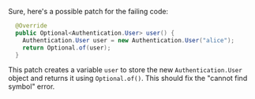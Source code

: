 Sure, here's a possible patch for the failing code:
```java
  @Override
  public Optional<Authentication.User> user() {
    Authentication.User user = new Authentication.User("alice");
    return Optional.of(user);
  }
```
This patch creates a variable `user` to store the new `Authentication.User` object and returns it using `Optional.of()`. This should fix the "cannot find symbol" error.